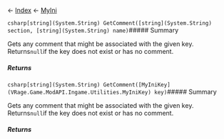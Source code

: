 ← [Index](Api-Index) ← [MyIni](VRage.Game.ModAPI.Ingame.Utilities.MyIni)

```csharp[string](System.String) GetComment([string](System.String) section, [string](System.String) name)```##### Summary

Gets any comment that might be associated with the given key. Returns`null`if the key does not exist or has no comment.

##### Returns



```csharp[string](System.String) GetComment([MyIniKey](VRage.Game.ModAPI.Ingame.Utilities.MyIniKey) key)```##### Summary

Gets any comment that might be associated with the given key. Returns`null`if the key does not exist or has no comment.

##### Returns



